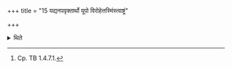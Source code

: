 +++
title = "15 यद्यनपवृक्तार्थो यूपो विरोहेत्तस्मिंस्त्वाष्ट्रं"

+++

<details><summary>थिते</summary>

15. If the sacrificial post, before its work is complete, sprouts, then one should make an uncastrated, hairy brown and multicoloured he-goat to be offered to Tvaṣṭr̥ as a victim in addition to the victim on the Sutyā-day to be bound to the same post.[^1]  


[^1]: Cp. TB 1.4.7.1.
</details>
